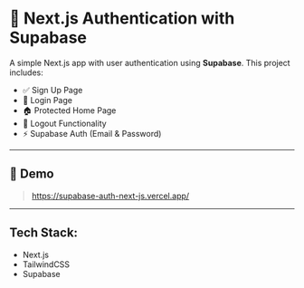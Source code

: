 # 🔐 Next.js Authentication with Supabase


A simple Next.js app with user authentication using **Supabase**. This project includes:

- ✅ Sign Up Page  
- 🔑 Login Page  
- 🏠 Protected Home Page  
- 🚪 Logout Functionality  
- ⚡ Supabase Auth (Email & Password)

---

## 🚀 Demo

> https://supabase-auth-next-js.vercel.app/

---

## Tech Stack:

- Next.js
- TailwindCSS
- Supabase



